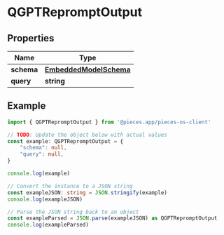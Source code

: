 
# QGPTRepromptOutput


## Properties

Name | Type
------------ | -------------
**schema** | [**EmbeddedModelSchema**](EmbeddedModelSchema)
**query** | **string**

## Example

```typescript
import { QGPTRepromptOutput } from '@pieces.app/pieces-os-client'

// TODO: Update the object below with actual values
const example: QGPTRepromptOutput = {
    "schema": null,
    "query": null,
}

console.log(example)

// Convert the instance to a JSON string
const exampleJSON: string = JSON.stringify(example)
console.log(exampleJSON)

// Parse the JSON string back to an object
const exampleParsed = JSON.parse(exampleJSON) as QGPTRepromptOutput
console.log(exampleParsed)
```



